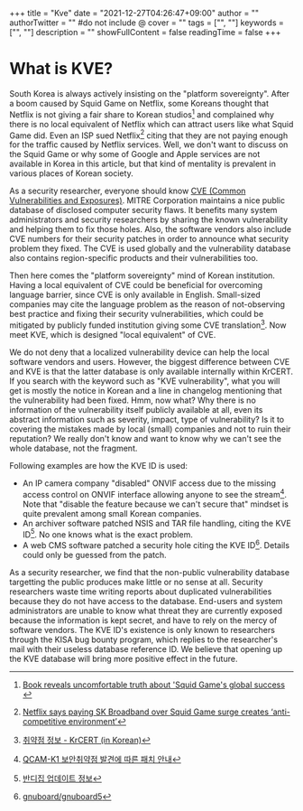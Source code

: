 +++
title = "Kve"
date = "2021-12-27T04:26:47+09:00"
author = ""
authorTwitter = "" #do not include @
cover = ""
tags = ["", ""]
keywords = ["", ""]
description = ""
showFullContent = false
readingTime = false
+++

# What is KVE?

South Korea is always actively insisting on the "platform sovereignty".
After a boom caused by Squid Game on Netflix, some Koreans thought that Netflix is not giving a fair share to Korean studios[^koreatimes] and complained why there is no local equivalent of Netflix which can attract users like what Squid Game did.
Even an ISP sued Netflix[^dtve] citing that they are not paying enough for the traffic caused by Netflix services.
Well, we don't want to discuss on the Squid Game or why some of Google and Apple services are not available in Korea in this article, but that kind of mentality is prevalent in various places of Korean society.

As a security researcher, everyone should know [CVE (Common Vulnerabilities and Exposures)](https://www.cve.org/).
MITRE Corporation maintains a nice public database of disclosed computer security flaws.
It benefits many system administrators and security researchers by sharing the known vulnerability and helping them to fix those holes.
Also, the software vendors also include CVE numbers for their security patches in order to announce what security problem they fixed.
The CVE is used globally and the vulnerability database also contains region-specific products and their vulnerabilities too.

Then here comes the "platform sovereignty" mind of Korean institution.
Having a local equivalent of CVE could be beneficial for overcoming language barrier, since CVE is only available in English.
Small-sized companies may cite the language problem as the reason of not-observing best practice and fixing their security vulnerabilities, which could be mitigated by publicly funded institution giving some CVE translation[^krcert-infos].
Now meet KVE, which is designed "local equivalent" of CVE.

We do not deny that a localized vulnerability device can help the local software vendors and users.
However, the biggest difference between CVE and KVE is that the latter database is only available internally within KrCERT.
If you search with the keyword such as "KVE vulnerability", what you will get is mostly the notice in Korean and a line in changelog mentioning that the vulnerability had been fixed.
Hmm, now what? Why there is no information of the vulnerability itself publicly available at all, even its abstract information such as severity, impact, type of vulnerability?
Is it to covering the mistakes made by local (small) companies and not to ruin their reputation?
We really don't know and want to know why we can't see the whole database, not the fragment.

Following examples are how the KVE ID is used:

 * An IP camera company "disabled" ONVIF access due to the missing access control on ONVIF interface allowing anyone to see the stream[^sjnetworks]. Note that "disable the feature because we can't secure that" mindset is quite prevalent among small Korean companies.
 * An archiver software patched NSIS and TAR file handling, citing the KVE ID[^bandizip]. No one knows what is the exact problem.
 * A web CMS software patched a security hole citing the KVE ID[^gnuboard]. Details could only be guessed from the patch.


As a security researcher, we find that the non-public vulnerability database targetting the public produces make little or no sense at all.
Security researchers waste time writing reports about duplicated vulnerabilities because they do not have access to the database.
End-users and system administrators are unable to know what threat they are currently exposed because the information is kept secret, and have to rely on the mercy of software vendors.
The KVE ID's existence is only known to researchers through the KISA bug bounty program, which replies to the researcher's mail with their useless database reference ID.
We believe that opening up the KVE database will bring more positive effect in the future.

[^koreatimes]: [Book reveals uncomfortable truth about 'Squid Game's global success ](https://www.koreatimes.co.kr/www/culture/2021/12/142_319104.html)
[^dtve]: [Netflix says paying SK Broadband over Squid Game surge creates ‘anti-competitive environment’](https://www.digitaltveurope.com/2021/10/25/netflix-says-paying-sk-broadband-over-squid-game-surge-creates-anti-competitive-environment/)
[^krcert-infos]: [취약점 정보 - KrCERT (in Korean)](https://www.krcert.or.kr/data/secInfoList.do)
[^sjnetworks]: [QCAM-K1 보안취약점 발견에 따른 패치 안내](http://www.sjnetwork.co.kr/sjnetworks/bbs/board.php?bo_table=notice&wr_id=295)
[^bandizip]: [반디집 업데이트 정보](https://www.bandisoft.com/bandizip/updateinfo/?kr)
[^gnuboard]: [gnuboard/gnuboard5](https://github.com/gnuboard/gnuboard5/commit/c2922aaa13fe5d9ffabd5370d67125209d5bb5a8)
